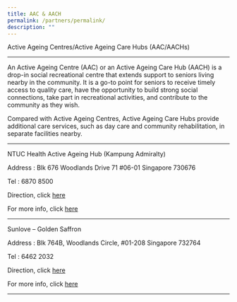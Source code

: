 ```yaml
---
title: AAC & AACH
permalink: /partners/permalink/
description: ""
---
```

Active Ageing Centres/Active Ageing Care Hubs (AAC/AACHs)  

------------------------------------------------------------

An Active Ageing Centre (AAC) or an Active Ageing Care Hub (AACH) is a drop-in social recreational centre that extends support to seniors living nearby in the community. It is a go-to point for seniors to receive timely access to quality care, have the opportunity to build strong social connections, take part in recreational activities, and contribute to the community as they wish.

Compared with Active Ageing Centres, Active Ageing Care Hubs provide additional care services, such as day care and community rehabilitation, in separate facilities nearby.

------------------------------------------------------------

NTUC Health Active Ageing Hub (Kampung Admiralty)

Address : 
Blk 676 Woodlands Drive 71 #06-01 Singapore 730676

Tel : 6870 8500

Direction, click [here](https://www.google.com.sg/maps/place/676+Woodlands+Drive+71,+Singapore+730620/@1.4397799,103.7986169,17z/data=!3m1!4b1!4m5!3m4!1s0x31da13757b71ff87:0xf4b5be7d48fca76a!8m2!3d1.4397745!4d103.8008056)

For more info, click [here](https://ntuchealth.sg/active-ageing/locations/active-ageing-hub-kampung-admiralty)

------------------------------------------------------------

Sunlove – Golden Saffron

Address : Blk 764B, Woodlands Circle, #01-208 Singapore 732764

Tel : 6462 2032

Direction, click [here](https://www.google.com/maps/place/Block+764A+HDB+Woodlands/@1.44563,103.796607,17z/data=!3m1!4b1!4m5!3m4!1s0x31da130ceeb69881:0x3ce9b59eb631754c!8m2!3d1.44563!4d103.796607)

For more info, click [here](https://sunlove.org.sg/)

------------------------------------------------------------